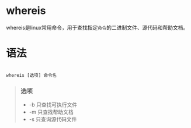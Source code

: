 # whereis

whereis是linux常用命令，用于查找指定`命令`的二进制文件、源代码和帮助文档。

# 语法  
```

whereis [选项] 命令名

```
> ### 选项
> - -b 只查找可执行文件
> - -m 只查找帮助文档
> - -s 只查询源代码文件

